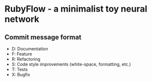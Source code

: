 # RubyFlow - a minimalist toy neural network

## Commit message format
- D: Documentation
- F: Feature
- R: Refactoring
- S: Code style improvements (white-space, formatting, etc.)
- T: Tests
- X: Bugfix

